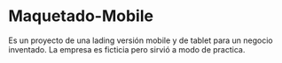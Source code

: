 # Maquetado-Mobile

Es un proyecto de una lading versión mobile y de tablet para un negocio inventado. La empresa es ficticia pero sirvió a modo de practica.

